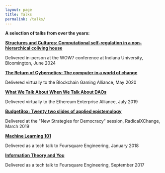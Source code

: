 ```yaml
---
layout: page
title: Talks
permalink: /talks/
---
```


**A selection of talks from over the years:**

[**Structures and Cultures: Computational self-regulation in a non-hierarchical coliving house**](https://docs.google.com/presentation/d/1wVkrGnqsFK0giQ2rLlYnySwLrtw9ogf2TxcipMdy0D4/edit?usp=sharing)

Delivered in-person at the WOW7 conference at Indiana University, Bloomington, June 2024

[**The Return of Cybernetics: The computer in a world of change**]({{site.baseurl}}/talks/cybernetics-slides.pdf)

Delivered virtually to the Blockchain Gaming Alliance, May 2020

[**What We Talk About When We Talk About DAOs**]({{site.baseurl}}/talks/dao-slides.pdf)

Delivered virtually to the Ethereum Enterprise Alliance, July 2019

[**BudgetBox: Twenty two slides of applied epistemology**]({{site.baseurl}}/talks/budgetbox-slides.pdf)

Delivered at the "New Strategies for Democracy" session, RadicalXChange, March 2019

[**Machine Learning 101**]({{site.baseurl}}/talks/ml-101-slides.pdf)

Delivered as a tech talk to Foursquare Engineering, January 2018

[**Information Theory and You**]({{site.baseurl}}/talks/info-theory-slides.pdf)

Delivered as a tech talk to Foursquare Engineering, September 2017

